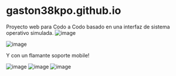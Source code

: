 # gaston38kpo.github.io
Proyecto web para Codo a Codo basado en una interfaz de sistema operativo simulada.
![image](https://user-images.githubusercontent.com/77559010/117723961-75e5e980-b1b9-11eb-8c3e-2028183cfa56.png)

![image](https://user-images.githubusercontent.com/77559010/117724046-931ab800-b1b9-11eb-9eb5-44f8eda8befa.png)

Y con un flamante soporte mobile!

![image](https://user-images.githubusercontent.com/77559010/117724463-29e77480-b1ba-11eb-9123-5423649f358e.png)
![image](https://user-images.githubusercontent.com/77559010/117724512-41bef880-b1ba-11eb-8b63-ca2cee54aede.png)
![image](https://user-images.githubusercontent.com/77559010/117724680-7b8fff00-b1ba-11eb-86f6-36d3c301c35f.png)


